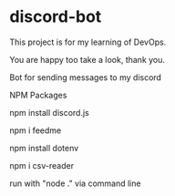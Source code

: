 # discord-bot

This project is for my learning of DevOps. 

You are happy too take a look, thank you.

Bot for sending messages to my discord

NPM Packages

npm install discord.js

npm i feedme

npm install dotenv

npm i csv-reader

run with "node ." via command line
 

